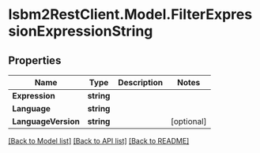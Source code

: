 # Isbm2RestClient.Model.FilterExpressionExpressionString

## Properties

Name | Type | Description | Notes
------------ | ------------- | ------------- | -------------
**Expression** | **string** |  | 
**Language** | **string** |  | 
**LanguageVersion** | **string** |  | [optional] 

[[Back to Model list]](../README.md#documentation-for-models) [[Back to API list]](../README.md#documentation-for-api-endpoints) [[Back to README]](../README.md)

